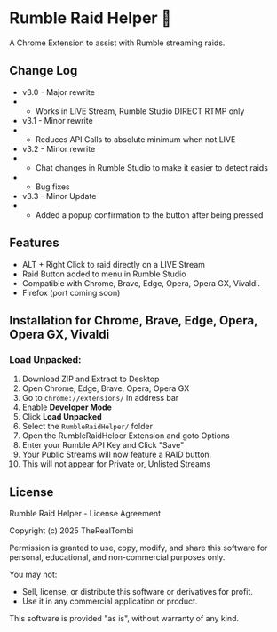 # Rumble Raid Helper 🚀

A Chrome Extension to assist with Rumble streaming raids.

## Change Log
- v3.0 - Major rewrite
- - Works in LIVE Stream, Rumble Studio DIRECT RTMP only 
- v3.1 - Minor rewrite
- - Reduces API Calls to absolute minimum when not LIVE
- v3.2 - Minor rewrite
- - Chat changes in Rumble Studio to make it easier to detect raids
- - Bug fixes
- v3.3 - Minor Update
- - Added a popup confirmation to the button after being pressed

## Features
- ALT + Right Click to raid directly on a LIVE Stream
- Raid Button added to menu in Rumble Studio
- Compatible with Chrome, Brave, Edge, Opera, Opera GX, Vivaldi.  
- Firefox (port coming soon)

## Installation for Chrome, Brave, Edge, Opera, Opera GX, Vivaldi

### Load Unpacked:
1. Download ZIP and Extract to Desktop
2. Open Chrome, Edge, Brave, Opera, Opera GX
3. Go to `chrome://extensions/` in address bar
4. Enable **Developer Mode**
5. Click **Load Unpacked**
6. Select the `RumbleRaidHelper/` folder
7. Open the RumbleRaidHelper Extension and goto Options
8. Enter your Rumble API Key and Click "Save"
9. Your Public Streams will now feature a RAID button.
10. This will not appear for Private or, Unlisted Streams


## License
Rumble Raid Helper - License Agreement

Copyright (c) 2025 TheRealTombi

Permission is granted to use, copy, modify, and share this software
for personal, educational, and non-commercial purposes only.

You may not:
- Sell, license, or distribute this software or derivatives for profit.
- Use it in any commercial application or product.

This software is provided "as is", without warranty of any kind.
